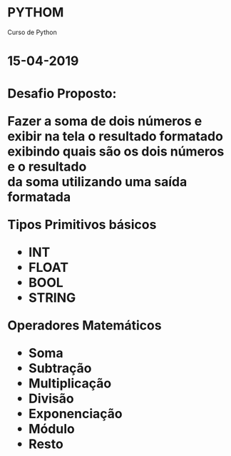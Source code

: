 # PYTHOM
Curso de Python

<h1>15-04-2019<h1>
<p>Desafio Proposto:</p>
Fazer a soma de dois números e exibir na tela o resultado formatado exibindo quais são os dois números e o resultado<br>da soma utilizando uma saída formatada<br>
<p>Tipos Primitivos básicos<br></p>
<ul>
  <li>INT
  <li>FLOAT
  <li>BOOL
  <li>STRING</ul></p>
<p>Operadores Matemáticos<br></b>
<ul>
  <li>Soma
  <li>Subtração 
  <li>Multiplicação
  <li>Divisão
  <li>Exponenciação
  <li>Módulo
  <li>Resto   
</ul>
